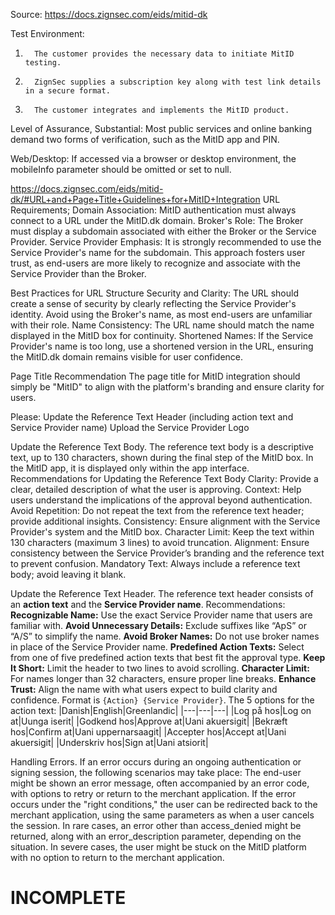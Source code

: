 Source: https://docs.zignsec.com/eids/mitid-dk

Test Environment:
1.       The customer provides the necessary data to initiate MitID testing.
2.       ZignSec supplies a subscription key along with test link details in a secure format.
3.       The customer integrates and implements the MitID product.

Level of Assurance, Substantial:
  Most public services and online banking demand two forms of verification, such as the MitID app and PIN.

Web/Desktop:
  If accessed via a browser or desktop environment, the mobileInfo parameter should be omitted or set to null.

https://docs.zignsec.com/eids/mitid-dk/#URL+and+Page+Title+Guidelines+for+MitID+Integration
URL Requirements;
  Domain Association: MitID authentication must always connect to a URL under the MitID.dk domain.
  Broker's Role: The Broker must display a subdomain associated with either the Broker or the Service Provider.
  Service Provider Emphasis: It is strongly recommended to use the Service Provider's name for the subdomain. This approach fosters user trust, as end-users are more likely to recognize and associate with the Service Provider than the Broker.

Best Practices for URL Structure
  Security and Clarity: The URL should create a sense of security by clearly reflecting the Service Provider's identity. Avoid using the Broker's name, as most end-users are unfamiliar with their role.
  Name Consistency: The URL name should match the name displayed in the MitID box for continuity.
  Shortened Names: If the Service Provider's name is too long, use a shortened version in the URL, ensuring the MitID.dk domain remains visible for user confidence.

Page Title Recommendation
  The page title for MitID integration should simply be "MitID" to align with the platform's branding and ensure clarity for users.

Please:
  Update the Reference Text Header (including action text and Service Provider name)
  Upload the Service Provider Logo

Update the Reference Text Body.
The reference text body is a descriptive text, up to 130 characters, shown during the final step of the MitID box. In the MitID app, it is displayed only within the app interface.
Recommendations for Updating the Reference Text Body
    Clarity: Provide a clear, detailed description of what the user is approving.
    Context: Help users understand the implications of the approval beyond authentication.
    Avoid Repetition: Do not repeat the text from the reference text header; provide additional insights.
    Consistency: Ensure alignment with the Service Provider's system and the MitID box.
    Character Limit: Keep the text within 130 characters (maximum 3 lines) to avoid truncation.
    Alignment: Ensure consistency between the Service Provider’s branding and the reference text to prevent confusion.
    Mandatory Text: Always include a reference text body; avoid leaving it blank.

Update the Reference Text Header.
The reference text header consists of an **action text** and the **Service Provider name**.
Recommendations:
  **Recognizable Name:** Use the exact Service Provider name that users are familiar with.
  **Avoid Unnecessary Details:** Exclude suffixes like “ApS” or “A/S” to simplify the name.
  **Avoid Broker Names:** Do not use broker names in place of the Service Provider name.
  **Predefined Action Texts:** Select from one of five predefined action texts that best fit the approval type.
  **Keep It Short:** Limit the header to two lines to avoid scrolling.
  **Character Limit:** For names longer than 32 characters, ensure proper line breaks.
  **Enhance Trust:** Align the name with what users expect to build clarity and confidence.
Format is `{Action} {Service Provider}`.
The 5 options for the action text:
|Danish|English|Greenlandic|
|---|---|---|
|Log på hos|Log on at|Uunga iserit|
|Godkend hos|Approve at|Uani akuersigit|
|Bekræft hos|Confirm at|Uani uppernarsaagit|
|Accepter hos|Accept at|Uani akuersigit|
|Underskriv hos|Sign at|Uani atsiorit|

Handling Errors.
If an error occurs during an ongoing authentication or signing session, the following scenarios may take place:
  The end-user might be shown an error message, often accompanied by an error code, with options to retry or return to the merchant application.
  If the error occurs under the "right conditions," the user can be redirected back to the merchant application, using the same parameters as when a user cancels the session.
  In rare cases, an error other than access_denied might be returned, along with an error_description parameter, depending on the situation.
  In severe cases, the user might be stuck on the MitID platform with no option to return to the merchant application.

# INCOMPLETE

